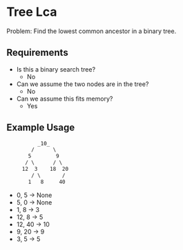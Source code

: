 # Tree Lca

Problem: Find the lowest common ancestor in a binary tree.

## Requirements

- Is this a binary search tree?
  - No
- Can we assume the two nodes are in the tree?
  - No
- Can we assume this fits memory?
  - Yes

## Example Usage

```txt
          _10_
        /      \
       5        9
      / \      / \
     12  3    18  20
        / \       /
       1   8     40
```

- 0, 5 -> None
- 5, 0 -> None
- 1, 8 -> 3
- 12, 8 -> 5
- 12, 40 -> 10
- 9, 20 -> 9
- 3, 5 -> 5
